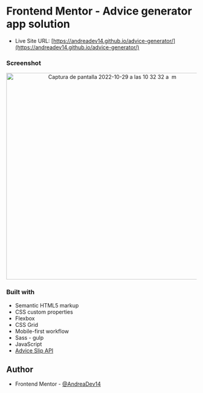 # Frontend Mentor - Advice generator app solution

- Live Site URL: [https://andreadev14.github.io/advice-generator/](https://andreadev14.github.io/advice-generator/)

### Screenshot

<div align="center">
<img width="545" alt="Captura de pantalla 2022-10-29 a las 10 32 32 a  m" src="https://user-images.githubusercontent.com/108431169/198834471-b45c8b11-109d-4953-9168-870d4ffa1be7.png" >

  </div>


### Built with

- Semantic HTML5 markup
- CSS custom properties
- Flexbox
- CSS Grid
- Mobile-first workflow
- Sass - gulp
- JavaScript
- [Advice Slip API](https://api.adviceslip.com/)



## Author
- Frontend Mentor - [@AndreaDev14](https://www.frontendmentor.io/profile/AndreaDev14)

